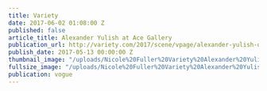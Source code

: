 ```yaml
---
title: Variety
date: 2017-06-02 01:08:00 Z
published: false
article_title: Alexander Yulish at Ace Gallery
publication_url: http://variety.com/2017/scene/vpage/alexander-yulish-out-of-order-exhibition-opening-1202426066-1202426066/
publish_date: 2017-05-13 00:00:00 Z
thumbnail_image: "/uploads/Nicole%20Fuller%20Variety%20Alexander%20Yulish%20Ace%20Gallery%20show.jpg"
fullsize_image: "/uploads/Nicole%20Fuller%20Variety%20Alexander%20Yulish%20Ace%20Gallery%20show.jpg"
publication: vogue
---
```


